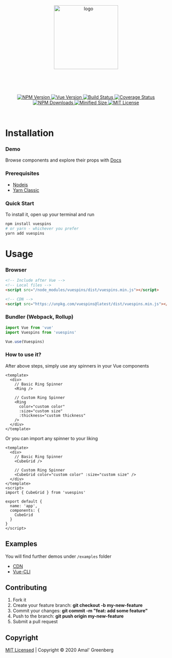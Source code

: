 <br>
<br>
<p align="center">
  <a href="https://github.com/pwndex/vue-css-spinners" target="_blank">
    <img width="200" src="https://user-images.githubusercontent.com/65390434/91702828-ba34da80-eb92-11ea-9064-92535e283b99.png" alt="logo">
  </a>
</p>
<br>
<br>
<br>

<p align="center">
  <a href="https://www.npmjs.com/package/vuespins">
    <img src="https://img.shields.io/npm/v/vuespins.svg" alt="NPM Version" />
  </a>
  <a href="https://vuejs.org">
    <img src="https://img.shields.io/badge/vue-2.x-brightgreen.svg" alt="Vue Version" />
  </a>
  <a href="https://travis-ci.com/pwndex/vuespins">
    <img src="https://travis-ci.com/pwndex/vuespins.svg?branch=master" alt="Build Status" />
  </a>
  <a href="https://coveralls.io/github/pwndex/vuespins?branch=master">
    <img src="https://coveralls.io/repos/github/pwndex/vuespins/badge.svg?branch=master" alt="Coverage Status" />
  </a>
  <a href="https://www.npmjs.com/package/vuespins">
    <img src="https://img.shields.io/npm/dt/vuespins?color=success&label=npm%20downloads" alt="NPM Downloads" />
  </a>
  <a href="https://bundlephobia.com/result?p=vuespins@latest">
    <img src="https://img.shields.io/bundlephobia/min/vuespins@latest.svg" alt="Minified Size" />
  </a>
  <a href="https://github.com/pwndex/vuespins/blob/master/LICENSE">
    <img src="https://img.shields.io/npm/l/vuespins.svg" alt="MIT License" />
  </a>
</p>
<br>

# Installation

### Demo

Browse components and explore their props with [Docs](https://pwndex.github.io/vuespins)

### Prerequisites

- [Nodejs](https://nodejs.org/en/)
- [Yarn Classic](https://classic.yarnpkg.com/en/)

### Quick Start

To install it, open up your terminal and run

```sh
npm install vuespins
# or yarn - whichever you prefer
yarn add vuespins
```

# Usage

### Browser

```html
<!-- Include after Vue -->
<!-- Local files -->
<script src="/node_modules/vuespins/dist/vuespins.min.js"></script>

<!-- CDN -->
<script src="https://unpkg.com/vuespins@latest/dist/vuespins.min.js"></script>
```

### Bundler (Webpack, Rollup)

```js
import Vue from 'vue'
import Vuespins from 'vuespins'

Vue.use(Vuespins)
```

### How to use it?

After above steps, simply use any spinners in your Vue components

```vue
<template>
  <div>
    // Basic Ring Spinner
    <Ring />

    // Custom Ring Spinner
    <Ring
      color="custom color"
      :size="custom size"
      :thickness="custom thickness"
    />
  </div>
</template>
```

Or you can import any spinner to your liking

```vue
<template>
  <div>
    // Basic Ring Spinner
    <CubeGrid />

    // Custom Ring Spinner
    <CubeGrid color="custom color" :size="custom size" />
  </div>
</template>
<script>
import { CubeGrid } from 'vuespins'

export default {
  name: 'app',
  components: {
    CubeGrid
  }
}
</script>
```

## Examples

You will find further demos under `/examples` folder

- [CDN](./examples/cdn)
- [Vue-CLI](./examples/vcli)

## Contributing

1. Fork it
2. Create your feature branch: **git checkout -b my-new-feature**
3. Commit your changes: **git commit -m "feat: add some feature"**
4. Push to the branch: **git push origin my-new-feature**
5. Submit a pull request

## Copyright

[MIT Licensed](https://github.com/pwndex/vuespins/blob/master/LICENSE) | Copyright © 2020 Amal' Greenberg
